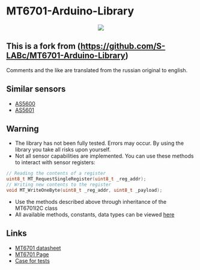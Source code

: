 # MT6701-Arduino-Library
<p align="center"><img src="/images/mt6701_module.jpg"></p>

## This is a fork from (https://github.com/S-LABc/MT6701-Arduino-Library)

Comments and the like are translated from the russian original to english.

## Similar sensors
* [AS5600](https://github.com/S-LABc/AMS-AS5600-Arduino-Library)
* [AS5601](https://github.com/S-LABc/AMS-AS5601-Arduino-Library)

## Warning
* The library has not been fully tested. Errors may occur. By using the library you take all risks upon yourself.
* Not all sensor capabilities are implemented. You can use these methods to interact with sensor registers:
```C++
// Reading the contents of a register
uint8_t MT_RequestSingleRegister(uint8_t _reg_addr);
// Writing new contents to the register
void MT_WriteOneByte(uint8_t _reg_addr, uint8_t _payload);
```

* Use the methods described above through inheritance of the MT6701I2C class
* All available methods, constants, data types can be viewed [here](https://github.com/llozi/MT6701-Arduino-Library/blob/main/src/MT6701_I2C.h)

## Links
* [MT6701 datasheet](http://www.magntek.com.cn/upload/MT6701_Rev.1.8.pdf)
* [MT6701 Page](http://www.magntek.com.cn/en/list/177/559.htm)
* [Case for tests](https://github.com/S-LABc/AMS-AS5600-Arduino-Library/tree/main/addons/AS5600-Case-STL)
